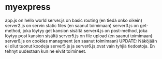 # myexpress
app.js on hello world
server.js on basic routing (en tiedä onko oikein)
server2.js on servin static files (en saanut toimimaan)
server3.js on get-method, joka löytyy get kansion sisältä
server4.js on post-method, joka löytyy post kansion sisältä
server5.js on file upload (en saanut toimimaan)
server6.js on cookies managment (en saanut toimimaan)
UPDATE: Näköjään ei ollut tuonut koodeja server5.js ja server6.js,ovat vain tyhjiä tiedostoja. En tehnyt uudestaan kun ne eivät toimineet. 
